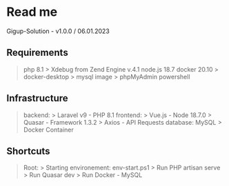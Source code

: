 # Read me
Gigup-Solution - v1.0.0 / 06.01.2023

## Requirements
 > php 8.1
     > Xdebug from Zend Engine v.4.1
 > node.js 18.7
 > docker 20.10
     > docker-desktop
     > mysql image
     > phpMyAdmin
 > powershell

## Infrastructure
 > backend: 
     > Laravel v9 - PHP 8.1
 > frontend: 
     > Vue.js        - Node 18.7.0
     > Quasar        - Framework 1.3.2
     > Axios         - API Requests
 > database: MySQL 
     > Docker Container

## Shortcuts
 > Root:
     > Starting environement: env-start.ps1
          > Run PHP artisan serve
          > Run Quasar dev
          > Run Docker - MySQL
